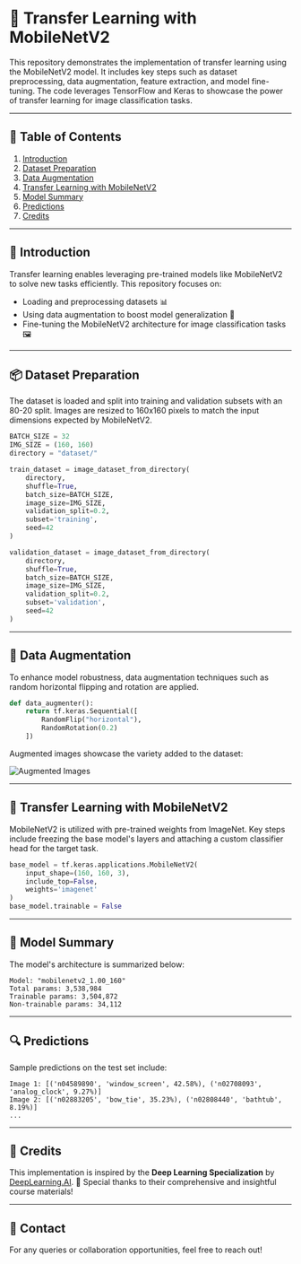 # 🚀 Transfer Learning with MobileNetV2

This repository demonstrates the implementation of transfer learning using the MobileNetV2 model. It includes key steps such as dataset preprocessing, data augmentation, feature extraction, and model fine-tuning. The code leverages TensorFlow and Keras to showcase the power of transfer learning for image classification tasks.

---

## 📂 Table of Contents

1. [Introduction](#introduction)
2. [Dataset Preparation](#dataset-preparation)
3. [Data Augmentation](#data-augmentation)
4. [Transfer Learning with MobileNetV2](#transfer-learning-with-mobilenetv2)
5. [Model Summary](#model-summary)
6. [Predictions](#predictions)
7. [Credits](#credits)

---

## 🌟 Introduction

Transfer learning enables leveraging pre-trained models like MobileNetV2 to solve new tasks efficiently. This repository focuses on:
- Loading and preprocessing datasets 📊
- Using data augmentation to boost model generalization 🌈
- Fine-tuning the MobileNetV2 architecture for image classification tasks 🖼️

---

## 📦 Dataset Preparation

The dataset is loaded and split into training and validation subsets with an 80-20 split. Images are resized to 160x160 pixels to match the input dimensions expected by MobileNetV2.

```python
BATCH_SIZE = 32
IMG_SIZE = (160, 160)
directory = "dataset/"

train_dataset = image_dataset_from_directory(
    directory,
    shuffle=True,
    batch_size=BATCH_SIZE,
    image_size=IMG_SIZE,
    validation_split=0.2,
    subset='training',
    seed=42
)

validation_dataset = image_dataset_from_directory(
    directory,
    shuffle=True,
    batch_size=BATCH_SIZE,
    image_size=IMG_SIZE,
    validation_split=0.2,
    subset='validation',
    seed=42
)
```

---

## 🎨 Data Augmentation

To enhance model robustness, data augmentation techniques such as random horizontal flipping and rotation are applied.

```python
def data_augmenter():
    return tf.keras.Sequential([
        RandomFlip("horizontal"),
        RandomRotation(0.2)
    ])
```

Augmented images showcase the variety added to the dataset:

![Augmented Images](augmented_images.png)

---

## 🧠 Transfer Learning with MobileNetV2

MobileNetV2 is utilized with pre-trained weights from ImageNet. Key steps include freezing the base model's layers and attaching a custom classifier head for the target task.

```python
base_model = tf.keras.applications.MobileNetV2(
    input_shape=(160, 160, 3),
    include_top=False,
    weights='imagenet'
)
base_model.trainable = False
```

---

## 📝 Model Summary

The model's architecture is summarized below:

```
Model: "mobilenetv2_1.00_160"
Total params: 3,538,984
Trainable params: 3,504,872
Non-trainable params: 34,112
```

---

## 🔍 Predictions

Sample predictions on the test set include:

```
Image 1: [('n04589890', 'window_screen', 42.58%), ('n02708093', 'analog_clock', 9.27%)]
Image 2: [('n02883205', 'bow_tie', 35.23%), ('n02808440', 'bathtub', 8.19%)]
...
```

---

## 🙌 Credits

This implementation is inspired by the **Deep Learning Specialization** by [DeepLearning.AI](https://www.deeplearning.ai/courses/deep-learning-specialization/). 🌟 Special thanks to their comprehensive and insightful course materials!

---

## 📧 Contact

For any queries or collaboration opportunities, feel free to reach out!
